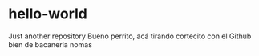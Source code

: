 # hello-world
Just another repository
Bueno perrito, acá tirando cortecito con el Github bien de bacanería nomas
